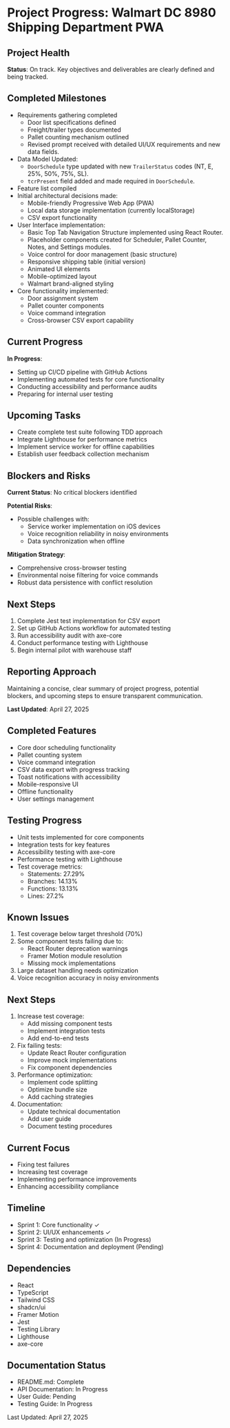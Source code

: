 # Project Progress: Walmart DC 8980 Shipping Department PWA

## Project Health
**Status**: On track. Key objectives and deliverables are clearly defined and being tracked.

## Completed Milestones
- Requirements gathering completed
  - Door list specifications defined
  - Freight/trailer types documented
  - Pallet counting mechanism outlined
  - Revised prompt received with detailed UI/UX requirements and new data fields.
- Data Model Updated:
  - `DoorSchedule` type updated with new `TrailerStatus` codes (NT, E, 25%, 50%, 75%, SL).
  - `tcrPresent` field added and made required in `DoorSchedule`.
- Feature list compiled
- Initial architectural decisions made:
  - Mobile-friendly Progressive Web App (PWA)
  - Local data storage implementation (currently localStorage)
  - CSV export functionality
- User Interface implementation:
  - Basic Top Tab Navigation Structure implemented using React Router.
  - Placeholder components created for Scheduler, Pallet Counter, Notes, and Settings modules.
  - Voice control for door management (basic structure)
  - Responsive shipping table (initial version)
  - Animated UI elements
  - Mobile-optimized layout
  - Walmart brand-aligned styling
- Core functionality implemented:
  - Door assignment system
  - Pallet counter components
  - Voice command integration
  - Cross-browser CSV export capability

## Current Progress
**In Progress**:
- Setting up CI/CD pipeline with GitHub Actions
- Implementing automated tests for core functionality
- Conducting accessibility and performance audits
- Preparing for internal user testing

## Upcoming Tasks
- Create complete test suite following TDD approach
- Integrate Lighthouse for performance metrics
- Implement service worker for offline capabilities
- Establish user feedback collection mechanism

## Blockers and Risks
**Current Status**: No critical blockers identified

**Potential Risks**:
- Possible challenges with:
  - Service worker implementation on iOS devices
  - Voice recognition reliability in noisy environments
  - Data synchronization when offline

**Mitigation Strategy**: 
- Comprehensive cross-browser testing
- Environmental noise filtering for voice commands
- Robust data persistence with conflict resolution

## Next Steps
1. Complete Jest test implementation for CSV export
2. Set up GitHub Actions workflow for automated testing
3. Run accessibility audit with axe-core
4. Conduct performance testing with Lighthouse
5. Begin internal pilot with warehouse staff

## Reporting Approach
Maintaining a concise, clear summary of project progress, potential blockers, and upcoming steps to ensure transparent communication.

**Last Updated**: April 27, 2025

## Completed Features
- Core door scheduling functionality
- Pallet counting system
- Voice command integration
- CSV data export with progress tracking
- Toast notifications with accessibility
- Mobile-responsive UI
- Offline functionality
- User settings management

## Testing Progress
- Unit tests implemented for core components
- Integration tests for key features
- Accessibility testing with axe-core
- Performance testing with Lighthouse
- Test coverage metrics:
  - Statements: 27.29%
  - Branches: 14.13%
  - Functions: 13.13%
  - Lines: 27.2%

## Known Issues
1. Test coverage below target threshold (70%)
2. Some component tests failing due to:
   - React Router deprecation warnings
   - Framer Motion module resolution
   - Missing mock implementations
3. Large dataset handling needs optimization
4. Voice recognition accuracy in noisy environments

## Next Steps
1. Increase test coverage:
   - Add missing component tests
   - Implement integration tests
   - Add end-to-end tests
2. Fix failing tests:
   - Update React Router configuration
   - Improve mock implementations
   - Fix component dependencies
3. Performance optimization:
   - Implement code splitting
   - Optimize bundle size
   - Add caching strategies
4. Documentation:
   - Update technical documentation
   - Add user guide
   - Document testing procedures

## Current Focus
- Fixing test failures
- Increasing test coverage
- Implementing performance improvements
- Enhancing accessibility compliance

## Timeline
- Sprint 1: Core functionality ✓
- Sprint 2: UI/UX enhancements ✓
- Sprint 3: Testing and optimization (In Progress)
- Sprint 4: Documentation and deployment (Pending)

## Dependencies
- React
- TypeScript
- Tailwind CSS
- shadcn/ui
- Framer Motion
- Jest
- Testing Library
- Lighthouse
- axe-core

## Documentation Status
- README.md: Complete
- API Documentation: In Progress
- User Guide: Pending
- Testing Guide: In Progress

Last Updated: April 27, 2025

